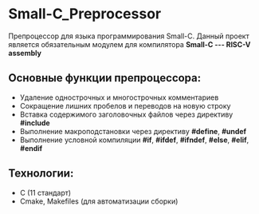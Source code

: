 # Small-C_Preprocessor
Препроцессор для языка программирования Small-C.
Данный проект является обязательным модулем для компилятора **Small-C --- RISC-V assembly**

## Основные функции препроцессора:
- Удаление однострочных и многострочных комментариев
- Сокращение лишних пробелов и переводов на новую строку
- Вставка содержимого заголовочных файлов через директиву __#include__
- Выполнение макроподстановки через директиву __#define__, __#undef__
- Выполнение условной компиляции __#if__, __#ifdef__, __#ifndef__, __#else__, __#elif__, __#endif__

## Технологии:
- C (11 стандарт)
- Cmake, Makefiles (для автоматизации сборки)
